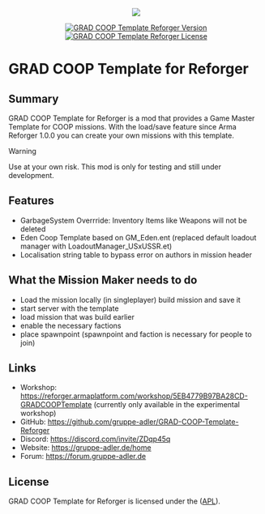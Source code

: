 
<p align="center">
    <img src="https://github.com/y0014984/GRAD-COOP-Template-Reforger/assets/50139270/70a0be0e-7569-4b5c-9ebd-94fd1002f500.png">
</p>

<p align="center">
    <a href="https://github.com/y0014984/GRAD-Spectator/releases/latest">
        <img src="https://img.shields.io/badge/Version-1.0.10-blue.svg?style=flat-square" alt="GRAD COOP Template Reforger Version">
    </a>
    <a href="https://www.bistudio.com/community/licenses/arma-public-license-share-alike">
        <img src="https://img.shields.io/badge/License-APL-red.svg?style=flat-square" alt="GRAD COOP Template Reforger License">
    </a>
</p>

# GRAD COOP Template for Reforger

## Summary
GRAD COOP Template for Reforger is a mod that provides a Game Master Template for COOP missions. With the load/save feature since Arma Reforger 1.0.0 you can create your own missions with this template.

> [!WARNING]
> Use at your own risk. This mod is only for testing and still under development.

## Features
- GarbageSystem Overrride: Inventory Items like Weapons will not be deleted
- Eden Coop Template based on GM_Eden.ent (replaced default loadout manager with LoadoutManager_USxUSSR.et)
- Localisation string table to bypass error on authors in mission header

## What the Mission Maker needs to do
- Load the mission locally (in singleplayer) build mission and save it
- start server with the template
- load mission that was build earlier
- enable the necessary factions
- place spawnpoint
(spawnpoint and faction is necessary for people to join)

## Links
- Workshop: https://reforger.armaplatform.com/workshop/5EB4779B97BA28CD-GRADCOOPTemplate (currently only available in the experimental workshop)
- GitHub: https://github.com/gruppe-adler/GRAD-COOP-Template-Reforger
- Discord: https://discord.com/invite/ZDqp45q
- Website: https://gruppe-adler.de/home
- Forum: https://forum.gruppe-adler.de

## License
GRAD COOP Template for Reforger is licensed under the ([APL](https://www.bohemia.net/community/licenses/arma-public-license)).
